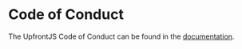 # Code of Conduct

The UpfrontJS Code of Conduct can be found in the [documentation](https://upfrontjs.com/prologue/project-policies.html#code-of-conduct).

